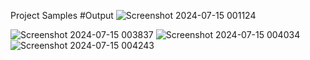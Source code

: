 Project Samples
#Output
![Screenshot 2024-07-15 001124](https://github.com/user-attachments/assets/d854acd7-203f-4b3a-ae57-af11d37336fd)

![Screenshot 2024-07-15 003837](https://github.com/user-attachments/assets/5fa51030-6c26-4ae0-82ea-4c2dbf735137)
![Screenshot 2024-07-15 004034](https://github.com/user-attachments/assets/9abb8ddf-9b0b-4242-ae60-01bc2e9fb3ec)
![Screenshot 2024-07-15 004243](https://github.com/user-attachments/assets/8074072f-2176-4a26-9f48-36d9d4e4fdd9)
